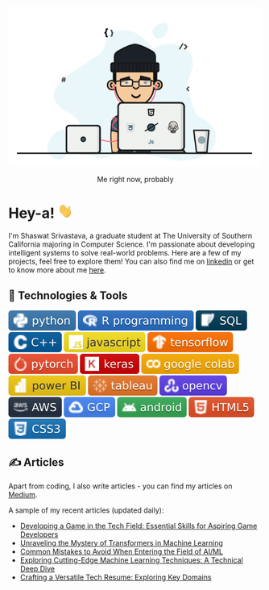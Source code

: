 <div align="center">
  <img src="https://github.com/shaas1704/shaas1704/blob/main/New/coffee%20fall.gif" alt="Header GIF">
  <p>Me right now, probably</p>
</div>

# Hey-a! <img src="https://github.com/shaas1704/shaas1704/blob/main/New/wave.gif" width="30px" height="30px" />

I'm Shaswat Srivastava, a graduate student at The University of Southern California majoring in Computer Science. I'm passionate about developing intelligent systems to solve real-world problems. Here are a few of my projects, feel free to explore them! You can also find me on [linkedin](https://www.linkedin.com/in/shaswatsrivastava/) or get to know more about me [here](https://shaas1704.github.io/).

## 🔧 Technologies & Tools
![](https://github.com/shaas1704/shaas1704/blob/main/New/badges/python-informational.svg)
![](https://github.com/shaas1704/shaas1704/blob/main/New/badges/R%20programming-informational.svg)
![](https://github.com/shaas1704/shaas1704/blob/main/New/badges/SQL-informational.svg)
![](https://github.com/shaas1704/shaas1704/blob/main/New/badges/C%2B%2B-informational.svg)
![](https://github.com/shaas1704/shaas1704/blob/main/New/badges/javascript-informational.svg)
![](https://github.com/shaas1704/shaas1704/blob/main/New/badges/tensorflow-informational.svg)
![](https://github.com/shaas1704/shaas1704/blob/main/New/badges/pytorch-informational.svg)
![](https://github.com/shaas1704/shaas1704/blob/main/New/badges/keras-informational.svg)
![](https://github.com/shaas1704/shaas1704/blob/main/New/badges/google%20colab-informational.svg)
![](https://github.com/shaas1704/shaas1704/blob/main/New/badges/power%20BI-informational.svg)
![](https://github.com/shaas1704/shaas1704/blob/main/New/badges/tableau-informational.svg)
![](https://github.com/shaas1704/shaas1704/blob/main/New/badges/opencv-informational.svg)
![](https://github.com/shaas1704/shaas1704/blob/main/New/badges/AWS-informational.svg)
![](https://github.com/shaas1704/shaas1704/blob/main/New/badges/GCP-informational.svg)
![](https://github.com/shaas1704/shaas1704/blob/main/New/badges/android-informational.svg)
![](https://github.com/shaas1704/shaas1704/blob/main/New/badges/HTML5-informational.svg)
![](https://github.com/shaas1704/shaas1704/blob/main/New/badges/CSS3-informational.svg)

## &#x270d; Articles

Apart from coding, I also write articles - you can find my articles on [Medium](https://medium.com/@shaswat.srivastava.404).

A sample of my recent articles (updated daily):

<!-- BLOG-POST-LIST:START -->

- [Developing a Game in the Tech Field: Essential Skills for Aspiring Game Developers](https://medium.com/@shaswat.srivastava.404/developing-a-game-in-the-tech-field-essential-skills-for-aspiring-game-developers-f7f1a8ca6566?source=rss-6510cb770b22------2)
- [Unraveling the Mystery of Transformers in Machine Learning](https://medium.com/@shaswat.srivastava.404/unraveling-the-mystery-of-transformers-in-machine-learning-77cbe65dcaa9?source=rss-6510cb770b22------2)
- [Common Mistakes to Avoid When Entering the Field of AI/ML](https://medium.com/@shaswat.srivastava.404/common-mistakes-to-avoid-when-entering-the-field-of-ai-ml-abe346dba85f?source=rss-6510cb770b22------2)
- [Exploring Cutting-Edge Machine Learning Techniques: A Technical Deep Dive](https://medium.com/@shaswat.srivastava.404/exploring-cutting-edge-machine-learning-techniques-a-technical-deep-dive-fb97e9d723b5?source=rss-6510cb770b22------2)
- [Crafting a Versatile Tech Resume: Exploring Key Domains](https://medium.com/@shaswat.srivastava.404/crafting-a-versatile-tech-resume-exploring-key-domains-d89a510e7a3e?source=rss-6510cb770b22------2)
<!-- BLOG-POST-LIST:END -->
